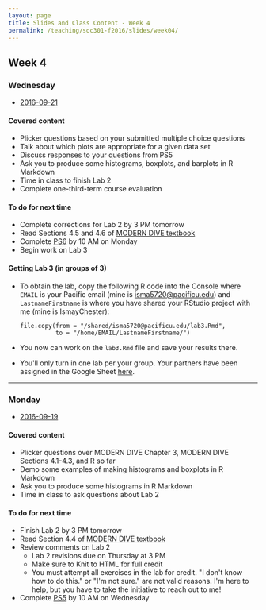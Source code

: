 ```yaml
---
layout: page
title: Slides and Class Content - Week 4
permalink: /teaching/soc301-f2016/slides/week04/
---
```


## Week 4

### Wednesday

- <a href = "{{ site.baseurl }}/teaching/soc301-f2016/slides/week-04/04b.html">2016-09-21</a>

#### Covered content

- Plicker questions based on your submitted multiple choice questions
- Talk about which plots are appropriate for a given data set
- Discuss responses to your questions from PS5
- Ask you to produce some histograms, boxplots, and barplots in R Markdown
- Time in class to finish Lab 2
- Complete one-third-term course evaluation

#### To do for next time

- Complete corrections for Lab 2 by 3 PM tomorrow
- Read Sections 4.5 and 4.6 of [MODERN DIVE textbook](https://ismayc.github.io/moderndiver-book/4-viz.html#scatter-plots)
- Complete [PS6](https://goo.gl/forms/7gc6EJCZ6TwgT2h02) by 10 AM on Monday
- Begin work on Lab 3

#### Getting Lab 3 (in groups of 3)

- To obtain the lab, copy the following R code into the Console where `EMAIL` is your Pacific email (mine is isma5720@pacificu.edu) and
`LastnameFirstname` is where you have shared your RStudio project with me (mine is IsmayChester):

    ```
    file.copy(from = "/shared/isma5720@pacificu.edu/lab3.Rmd",
              to = "/home/EMAIL/LastnameFirstname/")
    ```

- You now can work on the `lab3.Rmd` file and save your results there.
- You'll only turn in one lab per your group.  Your partners have been assigned in the Google Sheet [here](https://docs.google.com/a/pacificu.edu/spreadsheets/d/1x9gAqaf7eO9IHA52KbLqX7USIsQSGeMS43JHIv8C4io/edit?usp=sharing).

***

### Monday
- <a href = "{{ site.baseurl }}/teaching/soc301-f2016/slides/week-04/04a.html">2016-09-19</a>

#### Covered content
- Plicker questions over MODERN DIVE Chapter 3, MODERN DIVE Sections 4.1-4.3, and R so far
- Demo some examples of making histograms and boxplots in R Markdown
- Ask you to produce some histograms in R Markdown
- Time in class to ask questions about Lab 2

#### To do for next time
- Finish Lab 2 by 3 PM tomorrow
- Read Section 4.4 of [MODERN DIVE textbook](https://ismayc.github.io/moderndiver-book/4-viz.html#barplots)
- Review comments on Lab 2
    - Lab 2 revisions due on Thursday at 3 PM
    - Make sure to Knit to HTML for full credit
    - You must attempt all exercises in the lab for credit.  "I don't know how to do this." or "I'm not sure." are not valid reasons.  I'm here to help, but you have to take the initiative to reach out to me!
- Complete [PS5](https://goo.gl/forms/ZEn8SSVtExPEdK7d2) by 10 AM on Wednesday